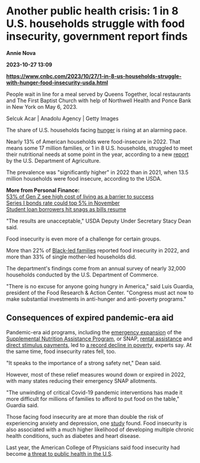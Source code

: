 # Another public health crisis: 1 in 8 U.S. households struggle with food insecurity, government report finds
**Annie Nova**

**2023-10-27 13:09**

**https://www.cnbc.com/2023/10/27/1-in-8-us-households-struggle-with-hunger-food-insecurity-usda.html**

People wait in line for a meal served by Queens Together, local restaurants and The First Baptist Church with help of Northwell Health and Ponce Bank in New York on May 6, 2023.

Selcuk Acar | Anadolu Agency | Getty Images

The share of U.S. households facing [hunger](https://www.cnbc.com/2020/07/23/millions-of-americans-cant-afford-enough-food-in-the-pandemic.html) is rising at an alarming pace.

Nearly 13% of American households were food-insecure in 2022. That means some 17 million families, or 1 in 8 U.S. households, struggled to meet their nutritional needs at some point in the year, according to a new [report](https://www.ers.usda.gov/webdocs/publications/107703/err-325_summary.pdf?v=2568.3) by the U.S. Department of Agriculture.

The prevalence was "significantly higher" in 2022 than in 2021, when 13.5 million households were food insecure, according to the USDA.

**More from Personal Finance:**  
[53% of Gen Z see high cost of living as a barrier to success](https://www.cnbc.com/2023/10/16/53percent-of-gen-z-see-high-cost-of-living-as-a-barrier-to-financial-success.html)  
[Series I bonds rate could top 5% in November](https://www.cnbc.com/2023/10/16/series-i-bonds-rate-could-top-5percent-in-november-heres-what-to-know.html)  
[Student loan borrowers hit snags as bills resume](https://www.cnbc.com/2023/10/13/student-loan-borrowers-hit-snags-as-payments-resume.html)

"The results are unacceptable," USDA Deputy Under Secretary Stacy Dean said.

Food insecurity is even more of a challenge for certain groups.

More than 22% of [Black-led families](https://www.cnbc.com/2023/02/10/bidens-student-loan-forgiveness-most-needed-by-black-americans.html) reported food insecurity in 2022, and more than 33% of single mother-led households did.

The department's findings come from an annual survey of nearly 32,000 households conducted by the U.S. Department of Commerce.

"There is no excuse for anyone going hungry in America," said Luis Guardia, president of the Food Research & Action Center. "Congress must act now to make substantial investments in anti-hunger and anti-poverty programs."

Consequences of expired pandemic-era aid
----------------------------------------

Pandemic-era aid programs, including the [emergency expansion](https://www.cnbc.com/2021/01/15/biden-pushes-for-bigger-food-benefits-for-struggling-americans-amid-covid.html) of the [Supplemental Nutrition Assistance Program](https://www.cnbc.com/2023/03/02/average-recipient-to-get-90-less-in-food-stamps-as-covid-aid-ends.html), or SNAP, [rental assistance](https://www.cnbc.com/2021/10/26/billions-in-aid-still-available-to-struggling-renters.html) and [direct stimulus payments](https://www.cnbc.com/2023/10/24/stimulus-checks-lawmakers-press-social-security-on-lost-benefits.html), led to [a record decline in poverty](https://www.cbpp.org/research/poverty-and-inequality/governments-pandemic-response-turned-a-would-be-poverty-surge-into), experts say. At the same time, food insecurity rates fell, too.

"It speaks to the importance of a strong safety net," Dean said.

However, most of these relief measures wound down or expired in 2022, with many states reducing their emergency SNAP allotments.

"The unwinding of critical Covid-19 pandemic interventions has made it more difficult for millions of families to afford to put food on the table," Guardia said.

Those facing food insecurity are at more than double the risk of experiencing anxiety and depression, one [study](https://bmcpublichealth.biomedcentral.com/articles/10.1186/s12889-021-10631-0#:~:text=Food%20insecurity%20is%20associated%20with,increase%20in%20risk%20for%20depression) found. Food insecurity is also associated with a much higher likelihood of developing multiple chronic health conditions, such as diabetes and heart disease.

Last year, the American College of Physicians said food insecurity had become [a threat to public health in the U.S](https://www.acpjournals.org/doi/10.7326/M22-0390?_gl=1*akshex*_ga*MTcxOTQ5NzAxNC4xNjk4NDA3MzE0*_ga_PM4F5HBGFQ*MTY5ODQwNzMxMy4xLjAuMTY5ODQwNzMxNi41Ny4wLjA.&amp;_ga=2.5004976.283547655.1698407314-1719497014.1698407314).
